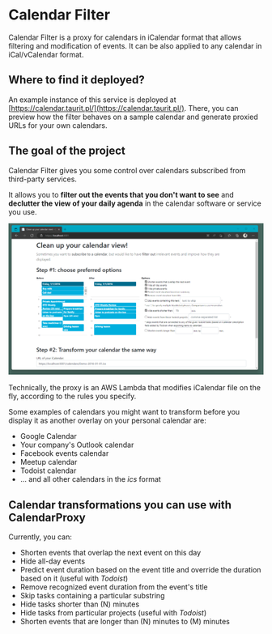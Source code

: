 # Calendar Filter

Calendar Filter is a proxy for calendars in iCalendar format that allows filtering and modification of events. It can be also applied to any calendar in iCal/vCalendar format.

## Where to find it deployed?

An example instance of this service is deployed at [https://calendar.taurit.pl/](https://calendar.taurit.pl/). There, you can preview how the filter behaves on a sample calendar and generate proxied URLs for your own calendars.

## The goal of the project

Calendar Filter gives you some control over calendars subscribed from third-party services.

It allows you to **filter out the events that you don't want to see** and **declutter the view of your daily agenda** in the calendar software or service you use.

![Calendar Filter example screenshot](https://raw.githubusercontent.com/taurit/Taurit.TodoistTools.CalendarProxy/master/screenshot.png)

Technically, the proxy is an AWS Lambda that modifies iCalendar file on the fly, according to the rules you specify.

Some examples of calendars you might want to transform before you display it as another overlay on your personal calendar are:

- Google Calendar
- Your company's Outlook calendar
- Facebook events calendar
- Meetup calendar
- Todoist calendar
- ... and all other calendars in the _ics_ format

## Calendar transformations you can use with CalendarProxy

Currently, you can:

- Shorten events that overlap the next event on this day
- Hide all-day events
- Predict event duration based on the event title and override the duration based on it (useful with *Todoist*)
- Remove recognized event duration from the event's title
- Skip tasks containing a particular substring
- Hide tasks shorter than (N) minutes
- Hide tasks from particular projects (useful with *Todoist*)
- Shorten events that are longer than (N) minutes to (M) minutes
